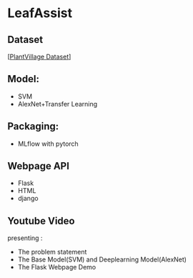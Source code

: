 # LeafAssist

## Dataset
[[PlantVillage Dataset](https://github.com/spMohanty/PlantVillage-Dataset/tree/master/raw)]

## Model:
- SVM
- AlexNet+Transfer Learning

## Packaging:

- MLflow with pytorch

## Webpage API

- Flask
- HTML
- django


## Youtube Video
presenting :
- The problem statement
- The Base Model(SVM) and Deeplearning Model(AlexNet)
- The Flask Webpage Demo

